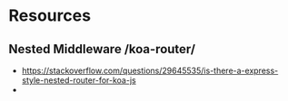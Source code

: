 # Resources
## Nested Middleware /koa-router/
- https://stackoverflow.com/questions/29645535/is-there-a-express-style-nested-router-for-koa-js
-
